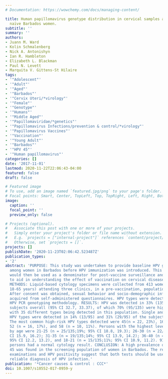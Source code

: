 ```yaml
---
# Documentation: https://wowchemy.com/docs/managing-content/

title: Human papillomavirus genotype distribution in cervical samples among vaccine
  naïve Barbados women.
subtitle: ''
summary: ''
authors:
- Juann M. Ward
- Kolin Schmalenberg
- Nick A. Antonishyn
- Ian R. Hambleton
- Elizabeth L. Blackman
- Paul N. Levett
- Marquita V. Gittens-St Hilaire
tags:
- '"Adolescent"'
- '"Adult"'
- '"Aged"'
- '"Barbados"'
- '"Cervix Uteri/*virology"'
- '"Female"'
- '"Genotype"'
- '"Humans"'
- '"Middle Aged"'
- '"Papillomaviridae/*genetics"'
- '"Papillomavirus Infections/prevention & control/*virology"'
- '"Papillomavirus Vaccines"'
- '"Vaccination"'
- '"Young Adult"'
- '"Barbados"'
- '"HPV 45"'
- '"Human papillomavirus"'
categories: []
date: '2017-11-01'
lastmod: 2020-11-22T22:06:43-04:00
featured: false
draft: false

# Featured image
# To use, add an image named `featured.jpg/png` to your page's folder.
# Focal points: Smart, Center, TopLeft, Top, TopRight, Left, Right, BottomLeft, Bottom, BottomRight.
image:
  caption: ''
  focal_point: ''
  preview_only: false

# Projects (optional).
#   Associate this post with one or more of your projects.
#   Simply enter your project's folder or file name without extension.
#   E.g. `projects = ["internal-project"]` references `content/project/deep-learning/index.md`.
#   Otherwise, set `projects = []`.
projects: []
publishDate: '2020-11-23T02:06:42.523487Z'
publication_types:
- '2'
abstract: 'PURPOSE: This study was undertaken to provide baseline HPV genotype distribution
  among women in Barbados before HPV immunization was introduced. This information
  would then be used as a denominator for post-vaccine surveillance and is expected
  to aid in understanding the effect of vaccination on cervical disease in Barbados.
  METHODS: Liquid-based cytology specimens were collected from 413 women (age range
  18-65 years) attending three clinics, in a pre-vaccination, population-based study.
  After consent was obtained, sexual behavior and socio-demographic information were
  acquired from self-administered questionnaires. HPV types were detected using Luminex-based
  HPV PCR genotyping methodology. RESULTS: HPV was detected in 33% (135/413) of the
  subjects overall (95% CI 32.7, 33.37), of which 70% (95/135) were high-risk types,
  with 35 different types being detected in this population. Single and multiple high-risk
  HPV types were detected in 14% (13/95) and 31% (29/95) of the subjects, respectively.
  The most common high-risk HPV types detected were 45(n = 22, 23%), 16 (n = 17, 18%),
  52 (n = 16, 17%), and 58 (n = 10, 11%). Persons with the highest level of infection
  by age were 21-25 (n = 25/135;19%; 95% CI 18.8, 19.3); 26-30 (n = 22/135;16%; 95%
  CI 15.9, 16.2); 31-35 (n = 19/135;14%; 95% CI 13.9, 14.2); 36-40 (n = 17/135;13%;
  95% CI 12.2, 13.2), and 18-21 (n = 15/135;11%; 95% CI 10.9, 11.2). 91/413 (22%)
  persons had a normal cytology result. CONCLUSION: A high prevalence of HPV type
  45 was found in the screening population of women in Barbados. The results of cytological
  examinations and HPV positivity suggest that both tests should be used for greater
  reliable diagnosis of HPV infection.'
publication: '*Cancer causes & control : CCC*'
doi: 10.1007/s10552-017-0959-y
---
```


